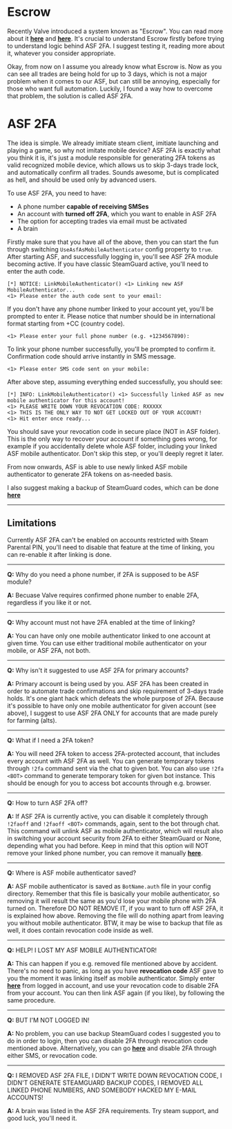 # Escrow

Recently Valve introduced a system known as "Escrow". You can read more about it **[here](https://support.steampowered.com/kb_article.php?ref=1284-WTKB-4729)** and **[here](https://support.steampowered.com/kb_article.php?ref=8078-TPHC-6195)**. It's crucial to understand Escrow firstly before trying to understand logic behind ASF 2FA. I suggest testing it, reading more about it, whatever you consider appropriate.

Okay, from now on I assume you already know what Escrow is. Now as you can see all trades are being hold for up to 3 days, which is not a major problem when it comes to our ASF, but can still be annoying, especially for those who want full automation. Luckily, I found a way how to overcome that problem, the solution is called ASF 2FA.

# ASF 2FA

The idea is simple. We already imitiate steam client, imitiate launching and playing a game, so why not imitate mobile device? ASF 2FA is exactly what you think it is, it's just a module responsible for generating 2FA tokens as valid recognized mobile device, which allows us to skip 3-days trade lock, and automatically confirm all trades. Sounds awesome, but is complicated as hell, and should be used only by advanced users.

To use ASF 2FA, you need to have:
- A phone number **capable of receiving SMSes**
- An account with **turned off 2FA**, which you want to enable in ASF 2FA
- The option for accepting trades via email must be activated
- A brain

Firstly make sure that you have all of the above, then you can start the fun through switching ```UseAsfAsMobileAuthenticator``` config property to ```true```. After starting ASF, and successfully logging in, you'll see ASF 2FA module becoming active. If you have classic SteamGuard active, you'll need to enter the auth code.

```
[*] NOTICE: LinkMobileAuthenticator() <1> Linking new ASF MobileAuthenticator...
<1> Please enter the auth code sent to your email:
```

If you don't have any phone number linked to your account yet, you'll be prompted to enter it. Please notice that number should be in international format starting from +CC (country code).
```
<1> Please enter your full phone number (e.g. +1234567890):
```

To link your phone number successfully, you'll be prompted to confirm it. Confirmation code should arrive instantly in SMS message.

```
<1> Please enter SMS code sent on your mobile:
```

After above step, assuming everything ended successfully, you should see:
```
[*] INFO: LinkMobileAuthenticator() <1> Successfully linked ASF as new mobile authenticator for this account!
<1> PLEASE WRITE DOWN YOUR REVOCATION CODE: RXXXXX
<1> THIS IS THE ONLY WAY TO NOT GET LOCKED OUT OF YOUR ACCOUNT!
<1> Hit enter once ready...
```

You should save your revocation code in secure place (NOT in ASF folder). This is the only way to recover your account if something goes wrong, for example if you accidentally delete whole ASF folder, including your linked ASF mobile authenticator. Don't skip this step, or you'll deeply regret it later.

From now onwards, ASF is able to use newly linked ASF mobile authenticator to generate 2FA tokens on as-needed basis.

I also suggest making a backup of SteamGuard codes, which can be done **[here](https://store.steampowered.com/twofactor/manage)**

***

## Limitations

Currently ASF 2FA can't be enabled on accounts restricted with Steam Parental PIN, you'll need to disable that feature at the time of linking, you can re-enable it after linking is done.

***

**Q:** Why do you need a phone number, if 2FA is supposed to be ASF module?

**A:** Becuase Valve requires confirmed phone number to enable 2FA, regardless if you like it or not.

***

**Q:** Why account must not have 2FA enabled at the time of linking?

**A:** You can have only one mobile authenticator linked to one account at given time. You can use either traditional mobile authenticator on your mobile, or ASF 2FA, not both.

***

**Q:** Why isn't it suggested to use ASF 2FA for primary accounts?

**A:** Primary account is being used by you. ASF 2FA has been created in order to automate trade confirmations and skip requirement of 3-days trade holds. It's one giant hack which defeats the whole purpose of 2FA. Because it's possible to have only one mobile authenticator for given account (see above), I suggest to use ASF 2FA ONLY for accounts that are made purely for farming (alts).

***

**Q:** What if I need a 2FA token?

**A:** You will need 2FA token to access 2FA-protected account, that includes every account with ASF 2FA as well. You can generate temporary tokens through ```!2fa``` command sent via the chat to given bot. You can also use ```!2fa <BOT>``` command to generate temporary token for given bot instance. This should be enough for you to access bot accounts through e.g. browser.

***

**Q:** How to turn ASF 2FA off?

**A:** If ASF 2FA is currently active, you can disable it completely through ```!2faoff``` and ```!2faoff <BOT>``` commands, again, sent to the bot through chat. This command will unlink ASF as mobile authenticator, which will result also in switching your account security from 2FA to either SteamGuard or None, depending what you had before. Keep in mind that this option will NOT remove your linked phone number, you can remove it manually **[here](https://store.steampowered.com/phone/manage)**.

***

**Q:** Where is ASF mobile authenticator saved?

**A:** ASF mobile authenticator is saved as ```BotName.auth``` file in your config directory. Remember that this file is basically your mobile authenticator, so removing it will result the same as you'd lose your mobile phone with 2FA turned on. Therefore DO NOT REMOVE IT, if you want to turn off ASF 2FA, it is explained how above. Removing the file will do nothing apart from leaving you without mobile authenticator. BTW, it may be wise to backup that file as well, it does contain revocation code inside as well.

***

**Q:** HELP! I LOST MY ASF MOBILE AUTHENTICATOR!

**A:** This can happen if you e.g. removed file mentioned above by accident. There's no need to panic, as long as you have **revocation code** ASF gave to you the moment it was linking itself as mobile authenticator. Simply enter **[here](https://store.steampowered.com/twofactor/manage)** from logged in account, and use your revocation code to disable 2FA from your account. You can then link ASF again (if you like), by following the same procedure.

***

**Q:** BUT I'M NOT LOGGED IN!

**A:** No problem, you can use backup SteamGuard codes I suggested you to do in order to login, then you can disable 2FA through revocation code mentioned above. Alternatively, you can go **[here](https://help.steampowered.com/#HelpWithLoginInfo?nav=authenticator)** and disable 2FA through either SMS, or revocation code.

***

**Q:** I REMOVED ASF 2FA FILE, I DIDN'T WRITE DOWN REVOCATION CODE, I DIDN'T GENERATE STEAMGUARD BACKUP CODES, I REMOVED ALL LINKED PHONE NUMBERS, AND SOMEBODY HACKED MY E-MAIL ACCOUNTS!

**A:** A brain was listed in the ASF 2FA requirements. Try steam support, and good luck, you'll need it.